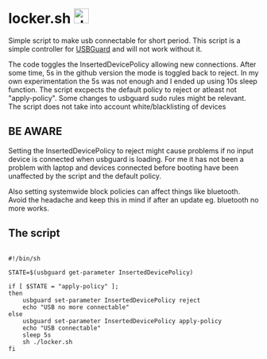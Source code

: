 # locker.sh  <img src="DALL·E 2023-02-23 10.55.04.png" alt="drawing" width="30"/> 

Simple script to make usb connectable for short period.
This script is a simple controller for [USBGuard](https://usbguard.github.io/) and will not work without it.

The code toggles the InsertedDevicePolicy allowing new connections.
After some time, 5s in the github version the mode is toggled back to reject. In my own experimentation the 5s was not enough and I ended up
using 10s sleep function.
The script excpects the default policy to reject or atleast not "apply-policy".
Some changes to usbguard sudo rules might be relevant.
The script does not take into account white/blacklisting of devices

## BE AWARE
Setting the InsertedDevicePolicy to reject might cause problems if no input device is
connected when usbguard is loading. For me it has not been a problem with laptop and devices connected before
booting have been unaffected by the script and the default policy.

Also setting systemwide block policies can affect things like bluetooth. Avoid the headache and keep this in mind if after an update
eg. bluetooth no more works.

## The script


```shell

#!/bin/sh

STATE=$(usbguard get-parameter InsertedDevicePolicy)

if [ $STATE = "apply-policy" ];
then
	usbguard set-parameter InsertedDevicePolicy reject
	echo "USB no more connectable"
else
	usbguard set-parameter InsertedDevicePolicy apply-policy
	echo "USB connectable"
	sleep 5s
	sh ./locker.sh
fi

```
